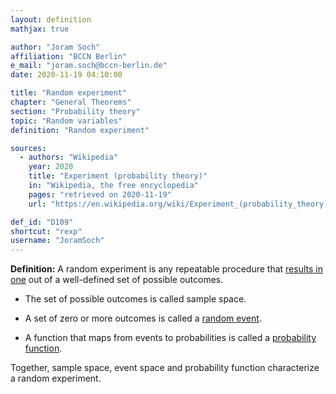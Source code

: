 ```yaml
---
layout: definition
mathjax: true

author: "Joram Soch"
affiliation: "BCCN Berlin"
e_mail: "joram.soch@bccn-berlin.de"
date: 2020-11-19 04:10:00

title: "Random experiment"
chapter: "General Theorems"
section: "Probability theory"
topic: "Random variables"
definition: "Random experiment"

sources:
  - authors: "Wikipedia"
    year: 2020
    title: "Experiment (probability theory)"
    in: "Wikipedia, the free encyclopedia"
    pages: "retrieved on 2020-11-19"
    url: "https://en.wikipedia.org/wiki/Experiment_(probability_theory)"

def_id: "D109"
shortcut: "rexp"
username: "JoramSoch"
---
```



**Definition:** A random experiment is any repeatable procedure that [results in one](/D/rvar) out of a well-defined set of possible outcomes.

* The set of possible outcomes is called sample space.

* A set of zero or more outcomes is called a [random event](/D/reve).

* A function that maps from events to probabilities is called a [probability function](/D/dist).

Together, sample space, event space and probability function characterize a random experiment.